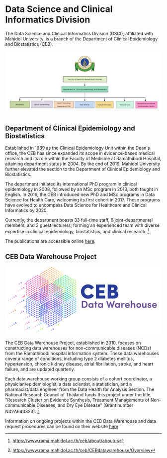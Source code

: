 # Data Science and Clinical Informatics Division

The Data Science and Clinical Informatics Division (DSCI), affiliated with Mahidol University, is a branch of the Department of Clinical Epidemiology and Biostatistics (CEB). 

![CEB organization chart](assets/images/CEB_organization_chart_240116.png)

## Department of Clinical Epidemiology and Biostatistics

Established in 1989 as the Clinical Epidemiology Unit within the Dean's office, the CEB has since expanded its scope in evidence-based medical research and its role within the Faculty of Medicine at Ramathibodi Hospital, attaining department status in 2004. By the end of 2019, Mahidol University further elevated the section to the Department of Clinical Epidemiology and Biostatistics.

The department initiated its international PhD program in clinical epidemiology in 2008, followed by an MSc program in 2013, both taught in English. In 2016, the CEB introduced new PhD and MSc programs in Data Science for Health Care, welcoming its first cohort in 2017. These programs have evolved to encompass Data Science for Healthcare and Clinical Informatics by 2020.

Currently, the department boasts 33 full-time staff, 6 joint-departmental members, and 3 guest lecturers, forming an experienced team with diverse expertise in clinical epidemiology, biostatistics, and clinical research. [^1]

The publications are accessible online [here](https://www.rama.mahidol.ac.th/ceb/publications). 

## CEB Data Warehouse Project

![CEB Data Warehouse Project](assets/images/CEB-DataWarehouse_logo_240116.png)

The CEB Data Warehouse Project, established in 2010, focuses on constructing data warehouses for non-communicable diseases (NCDs) from the Ramathibodi hospital information system. These data warehouses cover a range of conditions, including type 2 diabetes mellitus, hypertension, chronic kidney disease, atrial fibrillation, stroke, and heart failure, and are updated quarterly.

Each data warehouse working group consists of a cohort coordinator, a physician/epidemiologist, a data scientist, a statistician, and a pharmacist/data engineer from the Data Health for Analysis Section. The National Research Council of Thailand funds this project under the title "Research Cluster on Evidence Synthesis, Treatment Managements of Non-communicable Diseases, and Dry Eye Disease" (Grant number N42A640323). [^2]

Information on ongoing projects within the CEB Data Warehouse and data request procedures can be found on their website [here](https://www.rama.mahidol.ac.th/ceb/CEBdatawarehouse/Submittheproposal).

[^1]: https://www.rama.mahidol.ac.th/ceb/about/aboutus
[^2]: https://www.rama.mahidol.ac.th/ceb/CEBdatawarehouse/Overview